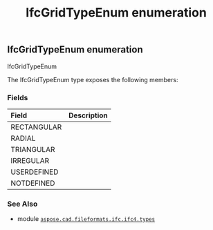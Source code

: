 ﻿---
title: IfcGridTypeEnum enumeration
second_title: Aspose.CAD for Python via .NET API References
description: 
type: docs
weight: 2880
url: /python-net/aspose.cad.fileformats.ifc.ifc4.types/ifcgridtypeenum/
is_root: false
---

## IfcGridTypeEnum enumeration

IfcGridTypeEnum



The IfcGridTypeEnum type exposes the following members:

### Fields
| Field | Description |
| :- | :- |
| RECTANGULAR |  |
| RADIAL |  |
| TRIANGULAR |  |
| IRREGULAR |  |
| USERDEFINED |  |
| NOTDEFINED |  |



### See Also
* module [`aspose.cad.fileformats.ifc.ifc4.types`](..)
